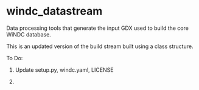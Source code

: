 # windc_datastream
Data processing tools that generate the input GDX used to build the core WiNDC database.

This is an updated version of the build stream built using a class structure. 

To Do:

1. Update setup.py, windc.yaml, LICENSE

2. 